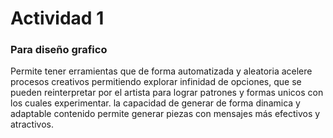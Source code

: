 # Actividad 1

### Para diseño grafico
Permite tener erramientas que de forma automatizada y aleatoria acelere procesos creativos permitiendo explorar infinidad de opciones, que se pueden reinterpretar por el artista para lograr patrones y formas unicos con los cuales experimentar.
la capacidad de generar de forma dinamica y adaptable contenido permite generar piezas con mensajes más efectivos y atractivos.
